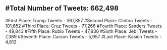 #Total Number of Tweets: 662,498 
---
#First Place: Trump Tweets - 367,857
#Second Place: Clinton Tweets - 101,652
#Third Place: Cruz Tweets - 77,266
#Fourth Place: Sanders Tweets - 49,843
#Fifth Place: Rubio Tweets - 47,930
#Sixth Place: Jeb! Tweets - 7,389
#Seventh Place: Carson Tweets - 5,957
#Last Place: Kasich Tweets - 4,613
